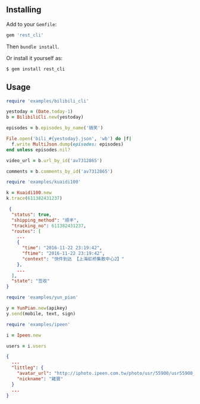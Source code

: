 
## Installing

Add to your `Gemfile`:

```ruby
gem 'rest_cli'
```

Then `bundle install`.

Or install it yourself as:

    $ gem install rest_cli

## Usage

```ruby
require 'examples/bilibili_cli'

yestoday = (Date.today-1)
b = BilibiliCli.new(yestoday)

episodes = b.episodes_by_name('搞笑')

File.open('bili_#{yestoday}.json', 'wb') do |f|
  f.write MultiJson.dump(episodes: episodes) 
end unless episodes.nil?

video_url = b.url_by_id('av7312865')

comments = b.comments_by_id('av7312865')
```

```ruby
require 'examples/kuaidi100'

k = Kuaidi100.new
k.trace(611382431237)
```
> 
  ```json
   {
    "status": true,
    "shipping_method": "顺丰",
    "tracking_no": 611382431237,
    "routes": [
      ...
      {
        "time": "2016-11-22 23:19:42", 
        "ftime": "2016-11-22 23:19:42", 
        "context": "快件到达 【上海虹桥集散中心2】"
      },
      ...
    ],
    "state": "签收"
  }
   ```


```ruby
require 'examples/yun_pian'

y = YunPian.new(apikey)
y.send(mobile, text, sign)
```

```ruby
require 'examples/ipeen'

i = Ipeen.new

users = i.users
```
> 
  ```json
  {
    ...
    "littleg": {
      "avatar_url": "http://iphoto.ipeen.com.tw/photo/usr/55900/usr55900_200.jpg",
      "nickname": "雞寶"
    }
    ...
  }
  ```
